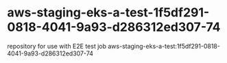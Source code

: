 # aws-staging-eks-a-test-1f5df291-0818-4041-9a93-d286312ed307-74
repository for use with E2E test job aws-staging-eks-a-test:1f5df291-0818-4041-9a93-d286312ed307-74
